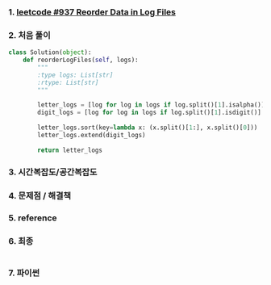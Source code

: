 ### 1. [leetcode #937 Reorder Data in Log Files](https://leetcode.com/problems/reorder-data-in-log-files/) 

### 2. 처음 풀이

``` python
class Solution(object):
    def reorderLogFiles(self, logs):
        """
        :type logs: List[str]
        :rtype: List[str]
        """
        
        letter_logs = [log for log in logs if log.split()[1].isalpha()]
        digit_logs = [log for log in logs if log.split()[1].isdigit()]
        
        letter_logs.sort(key=lambda x: (x.split()[1:], x.split()[0]))        
        letter_logs.extend(digit_logs)
        
        return letter_logs
```
### 3. 시간복잡도/공간복잡도

### 4. 문제점 / 해결책

### 5. reference

### 6. 최종

``` python

```

### 7. 파이썬
<!--stackedit_data:
eyJoaXN0b3J5IjpbMTA3NjY3Njg5NCwxNTcyMDQ3Mjg5LDczMD
k5ODExNl19
-->